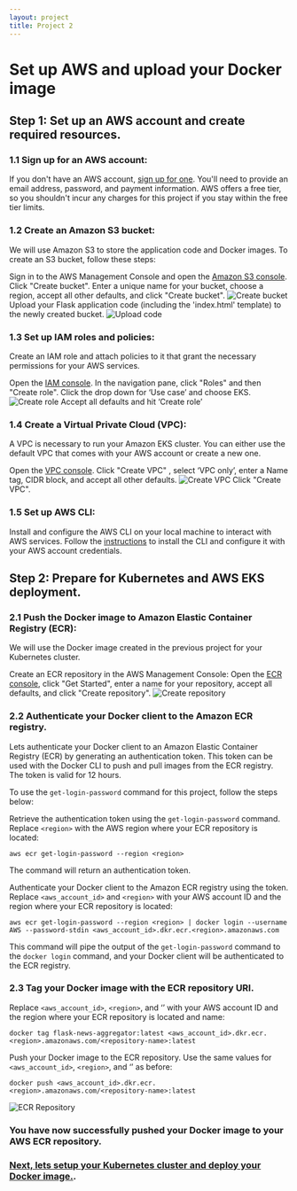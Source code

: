 ```yaml
---
layout: project
title: Project 2
---
```


# Set up AWS and upload your Docker image

## Step 1: Set up an AWS account and create required resources.

### 1.1 Sign up for an AWS account:
If you don't have an AWS account, [sign up for one](https://aws.amazon.com/). You'll need to provide an email address, password, and payment information. AWS offers a free tier, so you shouldn't incur any charges for this project if you stay within the free tier limits.

### 1.2 Create an Amazon S3 bucket:
We will use Amazon S3 to store the application code and Docker images. To create an S3 bucket, follow these steps:

Sign in to the AWS Management Console and open the [Amazon S3 console](https://console.aws.amazon.com/s3/).
Click "Create bucket".
Enter a unique name for your bucket, choose a region, accept all other defaults, and click "Create bucket".
![Create bucket](assets/images/create-bucket.png)	
Upload your Flask application code (including the 'index.html' template) to the newly created bucket.
![Upload code](assets/images/upload.png)

### 1.3 Set up IAM roles and policies:
Create an IAM role and attach policies to it that grant the necessary permissions for your AWS services.

Open the [IAM console](https://console.aws.amazon.com/iam/).
In the navigation pane, click "Roles" and then "Create role".
Click the drop down for ‘Use case’ and choose EKS.
![Create role](assets/images/select-eks.png)
Accept all defaults and hit ‘Create role’


### 1.4 Create a Virtual Private Cloud (VPC):
A VPC is necessary to run your Amazon EKS cluster. You can either use the default VPC that comes with your AWS account or create a new one.

Open the [VPC console](https://console.aws.amazon.com/vpc/).
Click "Create VPC" , select ‘VPC only’, enter a Name tag, CIDR block, and accept all other defaults.
![Create VPC](assets/images/create-vpc.png)
Click "Create VPC".

### 1.5 Set up AWS CLI:
Install and configure the AWS CLI on your local machine to interact with AWS services. Follow the [instructions](https://aws.amazon.com/cli/) to install the CLI and configure it with your AWS account credentials.



## Step 2: Prepare for Kubernetes and AWS EKS deployment.

### 2.1 Push the Docker image to Amazon Elastic Container Registry (ECR):
We will use the Docker image created in the previous project for your Kubernetes cluster. 

Create an ECR repository in the AWS Management Console: 
Open the [ECR console](https://console.aws.amazon.com/ecr/), click "Get Started", enter a name for your repository, accept all defaults, and click "Create repository".
![Create repository](assets/images/create-repository.png)

### 2.2 Authenticate your Docker client to the Amazon ECR registry.

Lets authenticate your Docker client to an Amazon Elastic Container Registry (ECR) by generating an authentication token. This token can be used with the Docker CLI to push and pull images from the ECR registry. The token is valid for 12 hours.

To use the `get-login-password` command for this project, follow the steps below:

Retrieve the authentication token using the `get-login-password` command. 
Replace `<region>` with the AWS region where your ECR repository is located:

```
aws ecr get-login-password --region <region>
```

The command will return an authentication token.

Authenticate your Docker client to the Amazon ECR registry using the token. 
Replace `<aws_account_id>` and `<region>` with your AWS account ID and the region where your ECR repository is located:

```
aws ecr get-login-password --region <region> | docker login --username AWS --password-stdin <aws_account_id>.dkr.ecr.<region>.amazonaws.com
```

This command will pipe the output of the `get-login-password` command to the `docker login` command, and your Docker client will be authenticated to the ECR registry.

### 2.3 Tag your Docker image with the ECR repository URI. 

Replace `<aws_account_id>`, `<region>`, and ‘<repository-name>’ with your AWS account ID and the region where your ECR repository is located and name:

   ```
   docker tag flask-news-aggregator:latest <aws_account_id>.dkr.ecr.<region>.amazonaws.com/<repository-name>:latest

   ```

Push your Docker image to the ECR repository. Use the same values for `<aws_account_id>`, `<region>`, and ‘<repository-name>’ as before:

   ```
   docker push <aws_account_id>.dkr.ecr.<region>.amazonaws.com/<repository-name>:latest

   ```

![ECR Repository](assets/images/image-in-ecr.png)

### You have now successfully pushed your Docker image to your AWS ECR repository.

### [Next, lets setup your Kubernetes cluster and deploy your Docker image.](project_pages/project3.md).

